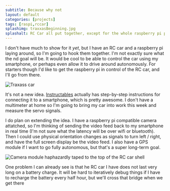 ```yaml
---
subtitle: Because why not
layout: default
categories: [projects]
tags: [raspi,rccar]
splashimg: traxxasBeginning.jpg
splashalt: RC Car all put together, except for the whole raspberry pi part
---
```


I don't have much to show for it *yet*, but I have an RC car and a raspberry pi laying around, so I'm going to hook them together. I'm not exactly sure what the nd goal will be. It would be cool to be able to control the car using my smartphone, or perhaps even allow it to drive around autonomously. For starters though I'd like to get the raspberry pi in control of the RC car, and I'll go from there. 

<!--more-->

![Traxass car](/images/traxxasBeginning.jpg)

It's not a new idea. [Instructables](http://www.instructables.com/id/Raspberry-Pi-Smartphone-Controlled-Rc-Car/) actually has step-by-step instructions for connecting it to a smartphone, which is pretty awesome. I don't have a multimeter at home so I'm going to bring my car into work this week and measure the servo signals.

I do plan on extending the idea. I have a raspberry pi compatible camera attatched, so I'm thinking of sending the video feed back to my smartphone in real time (I'm not sure what the latency will be over wifi or bluetooth). Then I could use physical orientation changes as signals to turn left / right, and have the full screen display be the video feed. I also have a GPS module if I want to go fully autonomous, but that's a super long-term goal.

![Camera module haphazardly taped to the top of the RC car shell](/images/traxxasCamera.jpg)

One problem I can already see is that he RC car I have does not last very long on a battery charge. It will be hard to iteratively debug things if I have to recharge the battery every half hour, but we'll cross that bridge when we get there

